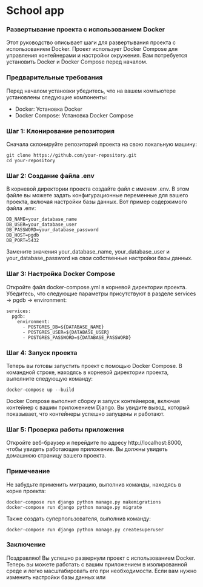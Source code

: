 # School app

### Развертывание проекта с использованием Docker
Этот руководство описывает шаги для развертывания проекта с использованием Docker. Проект использует Docker Compose для управления контейнерами и настройки окружения. Вам потребуется установить Docker и Docker Compose перед началом.

### Предварительные требования
Перед началом установки убедитесь, что на вашем компьютере установлены следующие компоненты:
 - Docker: Установка Docker
 - Docker Compose: Установка Docker Compose

### Шаг 1: Клонирование репозитория
Сначала склонируйте репозиторий проекта на свою локальную машину:
```
git clone https://github.com/your-repository.git
cd your-repository
```
### Шаг 2: Создание файла .env
В корневой директории проекта создайте файл с именем .env. В этом файле вы можете задать конфигурационные переменные для вашего проекта, включая настройки базы данных. Вот пример содержимого файла .env:
```
DB_NAME=your_database_name
DB_USER=your_database_user
DB_PASSWORD=your_database_password
DB_HOST=pgdb
DB_PORT=5432
```
Замените значения your_database_name, your_database_user и your_database_password на свои собственные настройки базы данных.

### Шаг 3: Настройка Docker Compose
Откройте файл docker-compose.yml в корневой директории проекта. Убедитесь, что следующие параметры присутствуют в разделе services -> pgdb -> environment:
```
services:
  pgdb:
    environment:
      - POSTGRES_DB=${DATABASE_NAME}
      - POSTGRES_USER=${DATABASE_USER}
      - POSTGRES_PASSWORD=${DATABASE_PASSWORD}
```

### Шаг 4: Запуск проекта
Теперь вы готовы запустить проект с помощью Docker Compose. В командной строке, находясь в корневой директории проекта, выполните следующую команду:
```
docker-compose up --build
```
Docker Compose выполнит сборку и запуск контейнеров, включая контейнер с вашим приложением Django. Вы увидите вывод, который показывает, что контейнеры успешно запущены и работают.
### Шаг 5: Проверка работы приложения
Откройте веб-браузер и перейдите по адресу http://localhost:8000, чтобы увидеть работающее приложение. Вы должны увидеть домашнюю страницу вашего проекта.

### Примечеание
Не забудьте применить миграцию, выполнив команды, находясь в корне проекта:
```
docker-compose run django python manage.py makemigrations
docker-compose run django python manage.py migrate
```
Также создать суперпользователя, выполнив команду:
```
docker-compose run django python manage.py createsuperuser
```

### Заключение
Поздравляю! Вы успешно развернули проект с использованием Docker. Теперь вы можете работать с вашим приложением в изолированной среде и легко масштабировать его при необходимости. Если вам нужно изменить настройки базы данных или